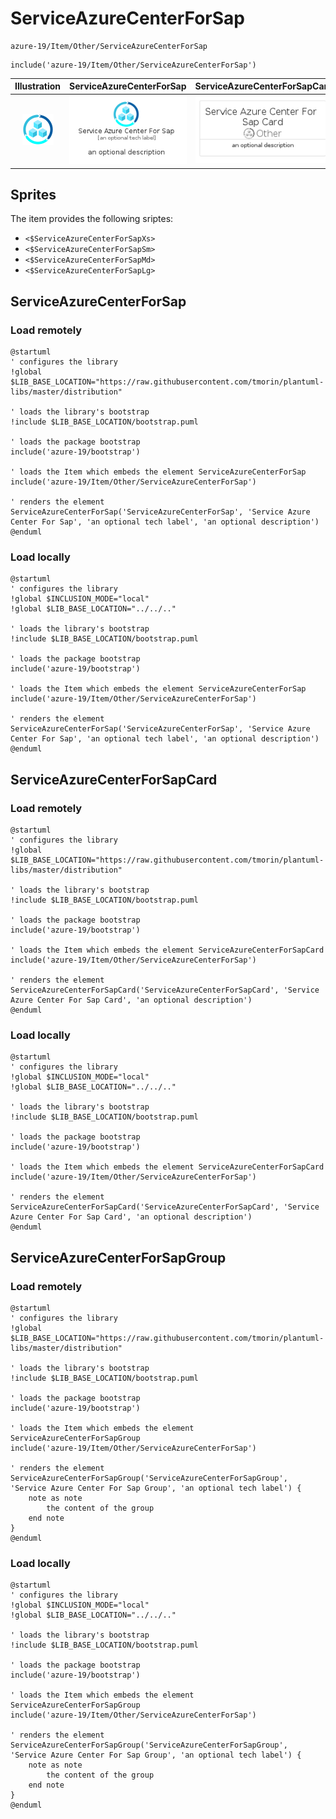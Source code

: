 # ServiceAzureCenterForSap


```text
azure-19/Item/Other/ServiceAzureCenterForSap
```

```text
include('azure-19/Item/Other/ServiceAzureCenterForSap')
```



| Illustration | ServiceAzureCenterForSap | ServiceAzureCenterForSapCard | ServiceAzureCenterForSapGroup |
| :---: | :---: | :---: | :---: |
| ![illustration for Illustration](../../../azure-19/Item/Other/ServiceAzureCenterForSap.png) | ![illustration for ServiceAzureCenterForSap](../../../azure-19/Item/Other/ServiceAzureCenterForSap.Local.png) | ![illustration for ServiceAzureCenterForSapCard](../../../azure-19/Item/Other/ServiceAzureCenterForSapCard.Local.png) | ![illustration for ServiceAzureCenterForSapGroup](../../../azure-19/Item/Other/ServiceAzureCenterForSapGroup.Local.png) |



## Sprites
The item provides the following sriptes:

- `<$ServiceAzureCenterForSapXs>`
- `<$ServiceAzureCenterForSapSm>`
- `<$ServiceAzureCenterForSapMd>`
- `<$ServiceAzureCenterForSapLg>`





## ServiceAzureCenterForSap

### Load remotely
```plantuml
@startuml
' configures the library
!global $LIB_BASE_LOCATION="https://raw.githubusercontent.com/tmorin/plantuml-libs/master/distribution"

' loads the library's bootstrap
!include $LIB_BASE_LOCATION/bootstrap.puml

' loads the package bootstrap
include('azure-19/bootstrap')

' loads the Item which embeds the element ServiceAzureCenterForSap
include('azure-19/Item/Other/ServiceAzureCenterForSap')

' renders the element
ServiceAzureCenterForSap('ServiceAzureCenterForSap', 'Service Azure Center For Sap', 'an optional tech label', 'an optional description')
@enduml
```

### Load locally
```plantuml
@startuml
' configures the library
!global $INCLUSION_MODE="local"
!global $LIB_BASE_LOCATION="../../.."

' loads the library's bootstrap
!include $LIB_BASE_LOCATION/bootstrap.puml

' loads the package bootstrap
include('azure-19/bootstrap')

' loads the Item which embeds the element ServiceAzureCenterForSap
include('azure-19/Item/Other/ServiceAzureCenterForSap')

' renders the element
ServiceAzureCenterForSap('ServiceAzureCenterForSap', 'Service Azure Center For Sap', 'an optional tech label', 'an optional description')
@enduml
```

## ServiceAzureCenterForSapCard

### Load remotely
```plantuml
@startuml
' configures the library
!global $LIB_BASE_LOCATION="https://raw.githubusercontent.com/tmorin/plantuml-libs/master/distribution"

' loads the library's bootstrap
!include $LIB_BASE_LOCATION/bootstrap.puml

' loads the package bootstrap
include('azure-19/bootstrap')

' loads the Item which embeds the element ServiceAzureCenterForSapCard
include('azure-19/Item/Other/ServiceAzureCenterForSap')

' renders the element
ServiceAzureCenterForSapCard('ServiceAzureCenterForSapCard', 'Service Azure Center For Sap Card', 'an optional description')
@enduml
```

### Load locally
```plantuml
@startuml
' configures the library
!global $INCLUSION_MODE="local"
!global $LIB_BASE_LOCATION="../../.."

' loads the library's bootstrap
!include $LIB_BASE_LOCATION/bootstrap.puml

' loads the package bootstrap
include('azure-19/bootstrap')

' loads the Item which embeds the element ServiceAzureCenterForSapCard
include('azure-19/Item/Other/ServiceAzureCenterForSap')

' renders the element
ServiceAzureCenterForSapCard('ServiceAzureCenterForSapCard', 'Service Azure Center For Sap Card', 'an optional description')
@enduml
```

## ServiceAzureCenterForSapGroup

### Load remotely
```plantuml
@startuml
' configures the library
!global $LIB_BASE_LOCATION="https://raw.githubusercontent.com/tmorin/plantuml-libs/master/distribution"

' loads the library's bootstrap
!include $LIB_BASE_LOCATION/bootstrap.puml

' loads the package bootstrap
include('azure-19/bootstrap')

' loads the Item which embeds the element ServiceAzureCenterForSapGroup
include('azure-19/Item/Other/ServiceAzureCenterForSap')

' renders the element
ServiceAzureCenterForSapGroup('ServiceAzureCenterForSapGroup', 'Service Azure Center For Sap Group', 'an optional tech label') {
    note as note
        the content of the group
    end note
}
@enduml
```

### Load locally
```plantuml
@startuml
' configures the library
!global $INCLUSION_MODE="local"
!global $LIB_BASE_LOCATION="../../.."

' loads the library's bootstrap
!include $LIB_BASE_LOCATION/bootstrap.puml

' loads the package bootstrap
include('azure-19/bootstrap')

' loads the Item which embeds the element ServiceAzureCenterForSapGroup
include('azure-19/Item/Other/ServiceAzureCenterForSap')

' renders the element
ServiceAzureCenterForSapGroup('ServiceAzureCenterForSapGroup', 'Service Azure Center For Sap Group', 'an optional tech label') {
    note as note
        the content of the group
    end note
}
@enduml
```

